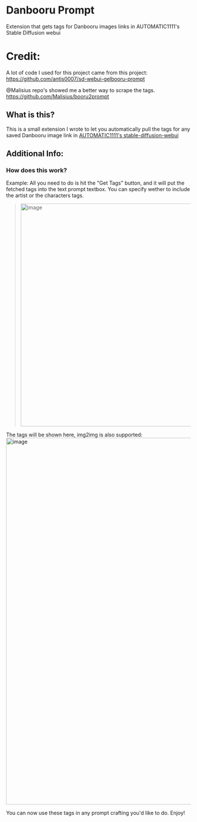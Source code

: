 # Danbooru Prompt
Extension that gets tags for Danbooru images links in AUTOMATIC1111's Stable Diffusion webui

# Credit:
A lot of code I used for this project came from this project:
https://github.com/antis0007/sd-webui-gelbooru-prompt


@Malisius  repo's showed me a better way to scrape the tags.
https://github.com/Malisius/booru2prompt


## What is this?
This is a small extension I wrote to let you automatically pull the tags for any saved Danbooru image link in [AUTOMATIC1111's stable-diffusion-webui](https://github.com/AUTOMATIC1111/stable-diffusion-webui)

## Additional Info:

### How does this work?

Example:
All you need to do is hit the "Get Tags" button, and it will put the fetched tags into the text prompt textbox.
You can specify wether to include the artist or the characters tags.
> <img width="608" alt="image" src="https://github.com/EnsignMK/danbooru-prompt/assets/91480302/a214037e-d322-4c87-a33d-12a62274341c">

The tags will be shown here, img2img is also supported:
<img width="1001" alt="image" src="https://github.com/EnsignMK/danbooru-prompt/assets/91480302/0e4497cf-c309-41c7-b72d-122e09edde6d">




You can now use these tags in any prompt crafting you'd like to do. Enjoy!


